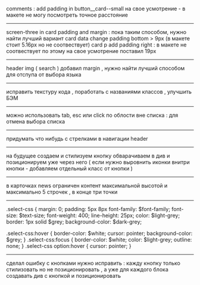 comments :
add padding in button\_\_card--small на свое усмотрение - в макете не могу посмотреть точное расстояние

---

screen-three in card padding and margin : пока таким способом, нужно найти лучший вариант
card data change padding bottom > 9px (в макете стоит 5.16px но не соотвествует)
card p add padding right : в макете не соотвествует по этому на свое усмотрение поставил 19px

---

header img ( search ) добавил margin , нужно найти лучший способом для отспупа от выбора языка

---

исправить текстуру кода , поработать с названиями классов , улучшить БЭМ

---

можно использовать tab, esc или click по облости вне списка : для отмена выбора списка

---

придумать что нибудь с стрелками в навигации header

---

на будущее создаем и стилизуем кнопку обварачиваем в див и позиционируем уже через него ( если нужно выровнить иконки внитри кнопки - добавляем отдельный класс от кнопки )

---

в карточках news ограничен контент максимальной высотой и максимально 5 строчек , в конце три точки

---

<!-- style for select and option -->

.select-css {
margin: 0;
padding: 5px 8px
font-family: $font-family;
font-size: $text-size;
font-weight: 400;
line-height: 25px;
color: $light-grey;
border: 1px solid $grey;
background-color: $dark-grey;

.select-css:hover {
border-color: $white;
cursor: pointer;
background-color: $grey;
}
.select-css:focus {
border-color: $white;
color: $light-grey;
outline: none;
}
.select-css option:hover {
cursor: pointer;
}

---

сделал ошибку с кнопками нужно исправить : кажду кнопку только стилизовать но не позиционировать , а уже для каждого блока создавать див с кнопкой и позиционировать
